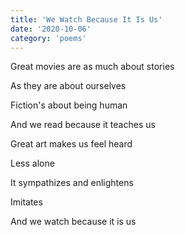 ```yaml
---
title: 'We Watch Because It Is Us'
date: '2020-10-06'
category: 'poems'
---
```


Great movies are as much about stories

As they are about ourselves

Fiction's about being human

And we read because it teaches us

Great art makes us feel heard

Less alone

It sympathizes and enlightens

Imitates

And we watch because it is us
